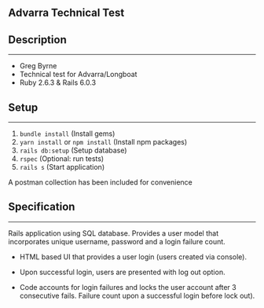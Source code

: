 ## Advarra Technical Test

## Description
- - -
- Greg Byrne
- Technical test for Advarra/Longboat
- Ruby 2.6.3 & Rails 6.0.3

## Setup
- - - 
1. `bundle install` (Install gems)
2. `yarn install` or `npm install` (Install npm packages)   
2. `rails db:setup` (Setup database)
3. `rspec` (Optional: run tests)   
4. `rails s`  (Start application)

A postman collection has been included for convenience

## Specification
--- 
Rails application using SQL database.
Provides a user model that incorporates unique username,
password and a login failure count.

- HTML based UI that provides a user login 
(users created via console). 

- Upon successful login, users are presented with
log out option.
  
- Code accounts for login failures and locks
the user account after 3 consecutive fails.
Failure count upon a successful login before
lock out).
